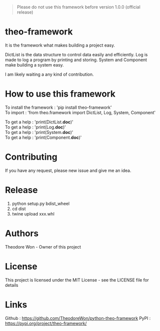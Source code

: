 > Please do not use this framework before version 1.0.0 (official release)

# theo-framework

It is the framework what makes building a project easy.

DictList is the data structure to control data easily and efficiently.
Log is made to log a program by printing and storing.
System and Component make building a system easy.

I am likely waiting a any kind of contribution.


# How to use this framework

To install the framework : 'pip install theo-framework'  
To import : 'from theo.framework import DictList, Log, System, Component'

To get a help : 'print(DictList.__doc__)'  
To get a help : 'print(Log.__doc__)'  
To get a help : 'print(System.__doc__)'  
To get a help : 'print(Component.__doc__)'


# Contributing

If you have any request, please new issue and give me an idea.


# Release

1. python setup.py bdist_wheel
2. cd dist
3. twine upload xxx.whl

# Authors

Theodore Won - Owner of this project


# License

This project is licensed under the MIT License - see the LICENSE file for details


# Links

Github : https://github.com/TheodoreWon/python-theo-framework
PyPI : https://pypi.org/project/theo-framework/

